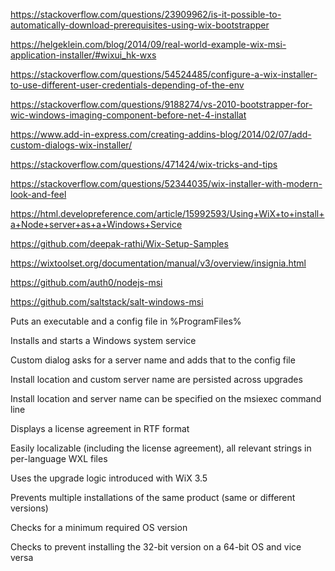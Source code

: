 https://stackoverflow.com/questions/23909962/is-it-possible-to-automatically-download-prerequisites-using-wix-bootstrapper

https://helgeklein.com/blog/2014/09/real-world-example-wix-msi-application-installer/#wixui_hk-wxs

https://stackoverflow.com/questions/54524485/configure-a-wix-installer-to-use-different-user-credentials-depending-of-the-env

https://stackoverflow.com/questions/9188274/vs-2010-bootstrapper-for-wic-windows-imaging-component-before-net-4-installat

https://www.add-in-express.com/creating-addins-blog/2014/02/07/add-custom-dialogs-wix-installer/

https://stackoverflow.com/questions/471424/wix-tricks-and-tips

https://stackoverflow.com/questions/52344035/wix-installer-with-modern-look-and-feel

https://html.developreference.com/article/15992593/Using+WiX+to+install+a+Node+server+as+a+Windows+Service

https://github.com/deepak-rathi/Wix-Setup-Samples

https://wixtoolset.org/documentation/manual/v3/overview/insignia.html

https://github.com/auth0/nodejs-msi

https://github.com/saltstack/salt-windows-msi

Puts an executable and a config file in %ProgramFiles%

Installs and starts a Windows system service

Custom dialog asks for a server name and adds that to the config file

Install location and custom server name are persisted across upgrades

Install location and server name can be specified on the msiexec command line

Displays a license agreement in RTF format

Easily localizable (including the license agreement), all relevant strings in per-language WXL files

Uses the upgrade logic introduced with WiX 3.5

Prevents multiple installations of the same product (same or different versions)

Checks for a minimum required OS version

Checks to prevent installing the 32-bit version on a 64-bit OS and vice versa
